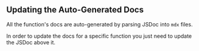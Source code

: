 ## Updating the Auto-Generated Docs

All the function's docs are auto-generated by parsing JSDoc into `mdx` files.

In order to update the docs for a specific function you just need to update the JSDoc above it.
